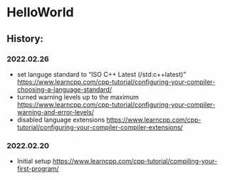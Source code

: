# HelloWorld

## History:

### 2022.02.26

* set languge standard to “ISO C++ Latest (/std:c++latest)” https://www.learncpp.com/cpp-tutorial/configuring-your-compiler-choosing-a-language-standard/
* turned warning levels up to the maximum https://www.learncpp.com/cpp-tutorial/configuring-your-compiler-warning-and-error-levels/
* disabled language extensions https://www.learncpp.com/cpp-tutorial/configuring-your-compiler-compiler-extensions/     

### 2022.02.20
* Initial setup https://www.learncpp.com/cpp-tutorial/compiling-your-first-program/
